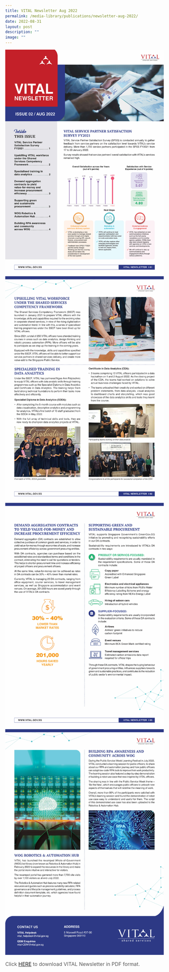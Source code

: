 ```yaml
---
title: VITAL Newsletter Aug 2022
permalink: /media-library/publications/newsletter-aug-2022/
date: 2022-08-31
layout: post
description: ""
image: ""
---
```

<img src="/images/Media/Newsletter Aug 2022 1.jpg">
<br>
<img src="/images/Media/Newsletter Aug 2022 2.jpg">
<br>
<img src="/images/Media/Newsletter Aug 2022 3.jpg">
<br>
<img src="/images/Media/Newsletter Aug 2022 4.jpg">

<p style="font-size: 16px;color:#585858;text-align:justify;">
Click <a href = "/files/Newsletter%20Aug%20 2022.pdf">HERE</a> to download VITAL Newsletter in PDF format.
</p>